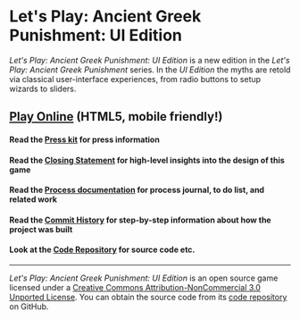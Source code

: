 # Let's Play: Ancient Greek Punishment: UI Edition

_Let's Play: Ancient Greek Punishment: UI Edition_ is a new edition in the _Let's Play: Ancient Greek Punishment_ series. In the _UI Edition_ the myths are retold via classical user-interface experiences, from radio buttons to setup wizards to sliders.

## [Play Online](https://pippinbarr.github.io/lets-play-ancient-greek-punishment-ui-edition/) (HTML5, mobile friendly!)

#### Read the [Press kit](https://github.com/pippinbarr/lets-play-ancient-greek-punishment-ui-edition/blob/master/press/README.md) for press information
#### Read the [Closing Statement](https://github.com/pippinbarr/lets-play-ancient-greek-punishment-ui-edition/blob/master/process/closing-statement.md) for high-level insights into the design of this game
#### Read the [Process documentation](https://github.com/pippinbarr/lets-play-ancient-greek-punishment-ui-edition/blob/master/process/README.md) for process journal, to do list, and related work
#### Read the [Commit History](https://github.com/pippinbarr/lets-play-ancient-greek-punishment-ui-edition/commits/master) for step-by-step information about how the project was built
#### Look at the [Code Repository](https://github.com/pippinbarr/lets-play-ancient-greek-punishment-ui-edition) for source code etc.

---

_Let's Play: Ancient Greek Punishment: UI Edition_ is an open source game licensed under a [Creative Commons Attribution-NonCommercial 3.0 Unported License](http://creativecommons.org/licenses/by-nc/3.0/). You can obtain the source code from its [code repository](https://github.com/pippinbarr/lets-play-ancient-greek-punishment-ui-edition) on GitHub.
